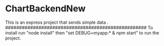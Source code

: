 # ChartBackendNew

This is an express project that sends simple data .
###################################################
To install run "node install" then "set DEBUG=myapp:* & npm start" to run the project.

